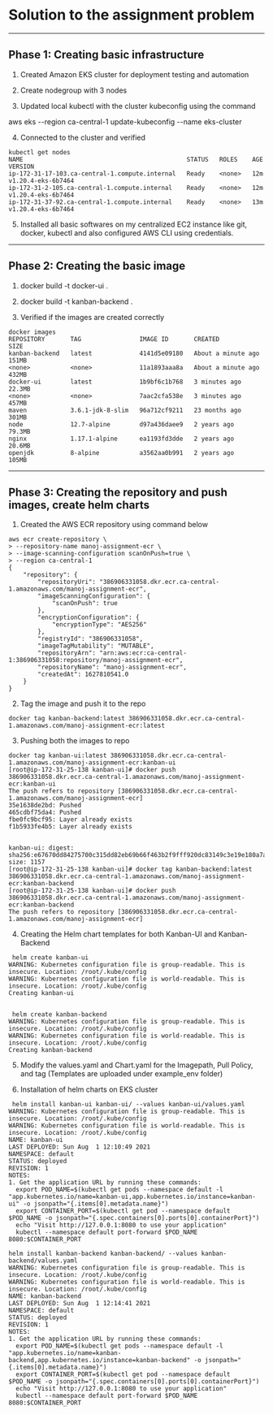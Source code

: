 # Solution to the assignment problem

*******************************************************************************************

## **Phase 1: Creating basic infrastructure**

1. Created Amazon EKS cluster for deployment testing and automation

2. Create nodegroup with 3 nodes

3. Updated local kubectl with the cluster kubeconfig using the command

  aws eks --region ca-central-1 update-kubeconfig --name eks-cluster

4. Connected to the cluster and verified

```
kubectl get nodes
NAME                                             STATUS   ROLES    AGE   VERSION
ip-172-31-17-103.ca-central-1.compute.internal   Ready    <none>   12m   v1.20.4-eks-6b7464
ip-172-31-2-105.ca-central-1.compute.internal    Ready    <none>   12m   v1.20.4-eks-6b7464
ip-172-31-37-92.ca-central-1.compute.internal    Ready    <none>   13m   v1.20.4-eks-6b7464
```

5. Installed all basic softwares on my centralized EC2 instance like git, docker, kubectl and also configured AWS CLI using credentials.

************************************************************************************************


## **Phase 2: Creating the basic image**

1. docker build -t docker-ui .

2. docker build -t kanban-backend .

3. Verified if the images are created correctly 
```
docker images
REPOSITORY       TAG                IMAGE ID       CREATED              SIZE
kanban-backend   latest             4141d5e09180   About a minute ago   151MB
<none>           <none>             11a1893aaa8a   About a minute ago   432MB
docker-ui        latest             1b9bf6c1b768   3 minutes ago        22.3MB
<none>           <none>             7aac2cfa538e   3 minutes ago        457MB
maven            3.6.1-jdk-8-slim   96a712cf9211   23 months ago        301MB
node             12.7-alpine        d97a436daee9   2 years ago          79.3MB
nginx            1.17.1-alpine      ea1193fd3dde   2 years ago          20.6MB
openjdk          8-alpine           a3562aa0b991   2 years ago          105MB
```

***************************************************************************************************

## **Phase 3: Creating the repository and push images, create helm charts**

1. Created the AWS ECR repository using command below
```
aws ecr create-repository \
> --repository-name manoj-assignment-ecr \
> --image-scanning-configuration scanOnPush=true \
> --region ca-central-1
{
    "repository": {
        "repositoryUri": "386906331058.dkr.ecr.ca-central-1.amazonaws.com/manoj-assignment-ecr",
        "imageScanningConfiguration": {
            "scanOnPush": true
        },
        "encryptionConfiguration": {
            "encryptionType": "AES256"
        },
        "registryId": "386906331058",
        "imageTagMutability": "MUTABLE",
        "repositoryArn": "arn:aws:ecr:ca-central-1:386906331058:repository/manoj-assignment-ecr",
        "repositoryName": "manoj-assignment-ecr",
        "createdAt": 1627810541.0
    }
}
```

2. Tag the image and push it to the repo
```
docker tag kanban-backend:latest 386906331058.dkr.ecr.ca-central-1.amazonaws.com/manoj-assignment-ecr:latest
```

3. Pushing both the images to repo

```
docker tag kanban-ui:latest 386906331058.dkr.ecr.ca-central-1.amazonaws.com/manoj-assignment-ecr:kanban-ui
[root@ip-172-31-25-138 kanban-ui]# docker push 386906331058.dkr.ecr.ca-central-1.amazonaws.com/manoj-assignment-ecr:kanban-ui
The push refers to repository [386906331058.dkr.ecr.ca-central-1.amazonaws.com/manoj-assignment-ecr]
35e1638de2bd: Pushed
465cdbf75da4: Pushed
fbe0fc9bcf95: Layer already exists
f1b5933fe4b5: Layer already exists


kanban-ui: digest: sha256:e67670dd84275700c315dd82eb69b66f463b2f9fff920dc83149c3e19e180a7a size: 1157
[root@ip-172-31-25-138 kanban-ui]# docker tag kanban-backend:latest 386906331058.dkr.ecr.ca-central-1.amazonaws.com/manoj-assignment-ecr:kanban-backend
[root@ip-172-31-25-138 kanban-ui]# docker push 386906331058.dkr.ecr.ca-central-1.amazonaws.com/manoj-assignment-ecr:kanban-backend
The push refers to repository [386906331058.dkr.ecr.ca-central-1.amazonaws.com/manoj-assignment-ecr]
```

4. Creating the Helm chart templates for both Kanban-UI and Kanban-Backend

```
 helm create kanban-ui
WARNING: Kubernetes configuration file is group-readable. This is insecure. Location: /root/.kube/config
WARNING: Kubernetes configuration file is world-readable. This is insecure. Location: /root/.kube/config
Creating kanban-ui


 helm create kanban-backend
WARNING: Kubernetes configuration file is group-readable. This is insecure. Location: /root/.kube/config
WARNING: Kubernetes configuration file is world-readable. This is insecure. Location: /root/.kube/config
Creating kanban-backend
```

5. Modify the values.yaml and Chart.yaml for the Imagepath, Pull Policy, and tag
(Templates are uploaded under example_env folder)

6. Installation of helm charts on EKS cluster

```
 helm install kanban-ui kanban-ui/ --values kanban-ui/values.yaml
WARNING: Kubernetes configuration file is group-readable. This is insecure. Location: /root/.kube/config
WARNING: Kubernetes configuration file is world-readable. This is insecure. Location: /root/.kube/config
NAME: kanban-ui
LAST DEPLOYED: Sun Aug  1 12:10:49 2021
NAMESPACE: default
STATUS: deployed
REVISION: 1
NOTES:
1. Get the application URL by running these commands:
  export POD_NAME=$(kubectl get pods --namespace default -l "app.kubernetes.io/name=kanban-ui,app.kubernetes.io/instance=kanban-ui" -o jsonpath="{.items[0].metadata.name}")
  export CONTAINER_PORT=$(kubectl get pod --namespace default $POD_NAME -o jsonpath="{.spec.containers[0].ports[0].containerPort}")
  echo "Visit http://127.0.0.1:8080 to use your application"
  kubectl --namespace default port-forward $POD_NAME 8080:$CONTAINER_PORT
```

```
helm install kanban-backend kanban-backend/ --values kanban-backend/values.yaml
WARNING: Kubernetes configuration file is group-readable. This is insecure. Location: /root/.kube/config
WARNING: Kubernetes configuration file is world-readable. This is insecure. Location: /root/.kube/config
NAME: kanban-backend
LAST DEPLOYED: Sun Aug  1 12:14:41 2021
NAMESPACE: default
STATUS: deployed
REVISION: 1
NOTES:
1. Get the application URL by running these commands:
  export POD_NAME=$(kubectl get pods --namespace default -l "app.kubernetes.io/name=kanban-backend,app.kubernetes.io/instance=kanban-backend" -o jsonpath="{.items[0].metadata.name}")
  export CONTAINER_PORT=$(kubectl get pod --namespace default $POD_NAME -o jsonpath="{.spec.containers[0].ports[0].containerPort}")
  echo "Visit http://127.0.0.1:8080 to use your application"
  kubectl --namespace default port-forward $POD_NAME 8080:$CONTAINER_PORT
```
